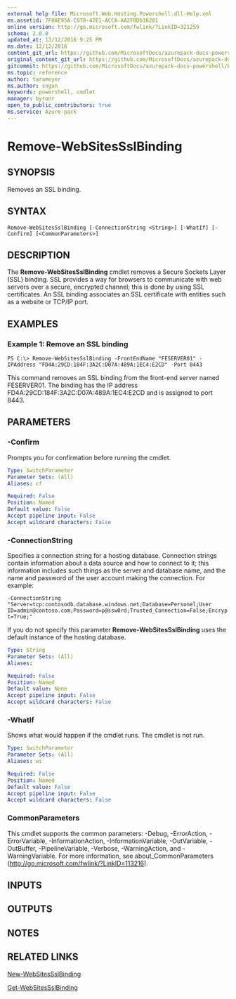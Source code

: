 ```yaml
---
external help file: Microsoft.Web.Hosting.Powershell.dll-Help.xml
ms.assetid: 7F0AE95A-C070-47E1-ACCA-AA2F0D636201
online version: http://go.microsoft.com/fwlink/?LinkID=321259
schema: 2.0.0
updated_at: 12/12/2016 9:25 PM
ms.date: 12/12/2016
content_git_url: https://github.com/MicrosoftDocs/azurepack-docs-powershell/blob/live/AzurePack-cmdlets/Websites/v1.0/Remove-WebSitesSslBinding.md
original_content_git_url: https://github.com/MicrosoftDocs/azurepack-docs-powershell/blob/live/AzurePack-cmdlets/Websites/v1.0/Remove-WebSitesSslBinding.md
gitcommit: https://github.com/MicrosoftDocs/azurepack-docs-powershell/blob/b83cde31c8e8df3140400b62cc6698cfc8f37a47/AzurePack-cmdlets/Websites/v1.0/Remove-WebSitesSslBinding.md
ms.topic: reference
author: tarameyer
ms.author: sngun
keywords: powershell, cmdlet
manager: byronr
open_to_public_contributors: true
ms.service: Azure-pack
---
```


# Remove-WebSitesSslBinding

## SYNOPSIS
Removes an SSL binding.

## SYNTAX

```
Remove-WebSitesSslBinding [-ConnectionString <String>] [-WhatIf] [-Confirm] [<CommonParameters>]
```

## DESCRIPTION
The **Remove-WebSitesSslBinding** cmdlet removes a Secure Sockets Layer (SSL) binding.
SSL provides a way for browsers to communicate with web servers over a secure, encrypted channel; this is done by using SSL certificates.
An SSL binding associates an SSL certificate with entities such as a website or TCP/IP port.

## EXAMPLES

### Example 1: Remove an SSL binding
```
PS C:\> Remove-WebSitesSslBinding -FrontEndName "FESERVER01" -IPAddress "FD4A:29CD:184F:3A2C:D07A:489A:1EC4:E2CD" -Port 8443
```

This command removes an SSL binding from the front-end server named FESERVER01.
The binding has the IP address FD4A:29CD:184F:3A2C:D07A:489A:1EC4:E2CD and is assigned to port 8443.

## PARAMETERS

### -Confirm
Prompts you for confirmation before running the cmdlet.

```yaml
Type: SwitchParameter
Parameter Sets: (All)
Aliases: cf

Required: False
Position: Named
Default value: False
Accept pipeline input: False
Accept wildcard characters: False
```

### -ConnectionString
Specifies a connection string for a hosting database.
Connection strings contain information about a data source and how to connect to it; this information includes such things as the server and database name, and the name and password of the user account making the connection.
For example:

`-ConnectionString "Server=tcp:contosodb.database.windows.net;Database=Personel;User ID=admin@contoso.com;Password=p@ssw0rd;Trusted_Connection=False;Encrypt=True;"`

If you do not specify this parameter **Remove-WebSitesSslBinding** uses the default instance of the hosting database.

```yaml
Type: String
Parameter Sets: (All)
Aliases: 

Required: False
Position: Named
Default value: None
Accept pipeline input: False
Accept wildcard characters: False
```

### -WhatIf
Shows what would happen if the cmdlet runs.
The cmdlet is not run.

```yaml
Type: SwitchParameter
Parameter Sets: (All)
Aliases: wi

Required: False
Position: Named
Default value: False
Accept pipeline input: False
Accept wildcard characters: False
```

### CommonParameters
This cmdlet supports the common parameters: -Debug, -ErrorAction, -ErrorVariable, -InformationAction, -InformationVariable, -OutVariable, -OutBuffer, -PipelineVariable, -Verbose, -WarningAction, and -WarningVariable. For more information, see about_CommonParameters (http://go.microsoft.com/fwlink/?LinkID=113216).

## INPUTS

## OUTPUTS

## NOTES

## RELATED LINKS

[New-WebSitesSslBinding](xref:Websites/v1.0/New-WebSitesSslBinding.md)

[Get-WebSitesSslBinding](xref:Websites/v1.0/Get-WebSitesSslBinding.md)


